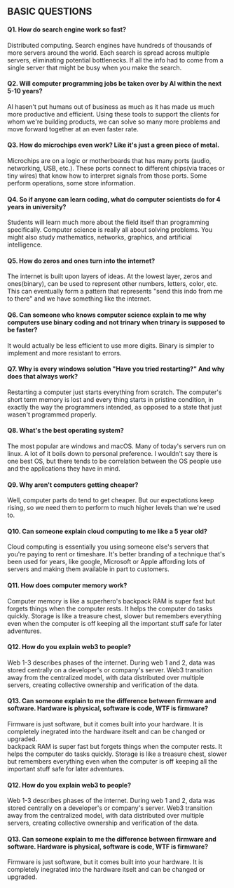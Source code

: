 ## BASIC QUESTIONS
#### Q1. How do search engine work so fast?   
Distributed computing. Search engines have hundreds of thousands of more servers around the world. Each search is spread across multiple    servers, eliminating potential bottlenecks. If all the info had to come from a single server that might be busy when you make the search. 
#### Q2. Will computer programming jobs be taken over by AI within the next 5-10 years?   
AI hasen't put humans out of business as much as it has made us much more productive and efficient. Using these tools to support the clients for whom we're building products, we can solve so many more problems and move forward together at an even faster rate.   
#### Q3. How do microchips even work? Like it's just a green piece of metal.   
Microchips are on a logic or motherboards that has many ports (audio, networking, USB, etc.). These ports connect to different chips(via traces or tiny wires) that know how to interpret signals from those ports. Some perform operations, some store information.   
#### Q4. So if anyone can learn coding, what do computer scientists do for 4 years in university?   
Students will learn much more about the field itself than programming specifically. Computer science is really all about solving problems. You might also study mathematics, networks, graphics, and artificial intelligence.   
#### Q5. How do zeros and ones turn into the internet?   
The internet is built upon layers of ideas. At the lowest layer, zeros and ones(binary), can be used to represent other numbers, letters, color, etc. This can eventually form a pattern that represents "send this indo from me to there" and we have something like the internet.   
#### Q6. Can someone who knows computer science explain to me why computers use binary coding and not trinary when trinary is supposed to be faster?   
It would actually be less efficient to use more digits. Binary is simpler to implement and more resistant to errors.   
#### Q7. Why is every windows solution "Have you tried restarting?" And why does that always work?   
Restarting a computer just starts everything from scratch. The computer's short term memory is lost and every thing starts in pristine condition, in exactly the way the programmers intended, as opposed to a state that just wasen't programmed properly.   
#### Q8. What's the best operating system?   
The most popular are windows and macOS. Many of today's servers run on linux. A lot of it boils down to personal preference. I wouldn't say there is one best OS, but there tends to be correlation between the OS people use and the applications they have in mind.   
#### Q9. Why aren't computers getting cheaper?   
Well, computer parts do tend to get cheaper. But our expectations keep rising, so we need them to perform to much higher levels than we're used to.   
#### Q10. Can someone explain cloud computing to me like a 5 year old?   
Cloud computing is essentially you using someone else's servers that you're paying to rent or timeshare. It's better branding of a technique that's been used for years, like google, Microsoft or Apple affording lots of servers and making them available in part to customers.  
#### Q11. How does computer memory work?   
Computer memory is like a superhero's backpack RAM is super fast but forgets things when the computer rests. It helps the computer do tasks quickly. Storage is like a treasure chest, slower but remembers everything even when the computer is off keeping all the important stuff safe for later adventures.  
#### Q12. How do you explain web3 to people?   
Web 1-3 describes phases of the internet. During web 1 and 2, data was stored centrally on a  developer's or company's server. Web3 transition away from the centralized model, with data distributed over multiple servers, creating collective ownership and verification of the data.   
#### Q13. Can someone explain to me the difference between firmware and software. Hardware is physical, software is code, WTF is firmware?   
Firmware is just software, but it comes built into your hardware. It is completely inegrated into the hardware itselt and can be changed or upgraded.   
 backpack RAM is super fast but forgets things when the computer rests. It helps the computer do tasks quickly. Storage is like a treasure chest, slower but remembers everything even when the computer is off keeping all the important stuff safe for later adventures.  
#### Q12. How do you explain web3 to people?   
Web 1-3 describes phases of the internet. During web 1 and 2, data was stored centrally on a  developer's or company's server. Web3 transition away from the centralized model, with data distributed over multiple servers, creating collective ownership and verification of the data.   
#### Q13. Can someone explain to me the difference between firmware and software. Hardware is physical, software is code, WTF is firmware?   
Firmware is just software, but it comes built into your hardware. It is completely inegrated into the hardware itselt and can be changed or upgraded.   
